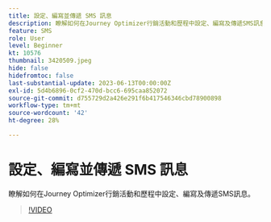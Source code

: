 ```yaml
---
title: 設定、編寫並傳遞 SMS 訊息
description: 瞭解如何在Journey Optimizer行銷活動和歷程中設定、編寫及傳遞SMS訊息。
feature: SMS
role: User
level: Beginner
kt: 10576
thumbnail: 3420509.jpeg
hide: false
hidefromtoc: false
last-substantial-update: 2023-06-13T00:00:00Z
exl-id: 5d4b6896-0cf2-470d-bcc6-695caa852072
source-git-commit: d755729d2a426e291f6b417546346cbd78900898
workflow-type: tm+mt
source-wordcount: '42'
ht-degree: 28%

---
```


# 設定、編寫並傳遞 SMS 訊息

瞭解如何在Journey Optimizer行銷活動和歷程中設定、編寫及傳遞SMS訊息。

>[!VIDEO](https://video.tv.adobe.com/v/3420509?quality=12&learn=on)
